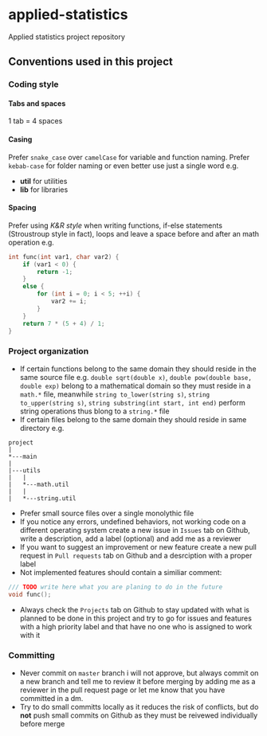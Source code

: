 # applied-statistics
Applied statistics project repository


## Conventions used in this project

### Coding style

#### Tabs and spaces  
1 tab = 4 spaces

#### Casing  
Prefer `snake_case` over `camelCase` for variable and function naming. Prefer `kebab-case` for folder naming or even better use just a single word e.g. 
- **util** for utilities
- **lib** for libraries

#### Spacing
Prefer using *K&R style* when writing functions, if-else statements (Stroustroup style in fact), loops and leave a space before and after an math operation e.g.
```c
int func(int var1, char var2) {
    if (var1 < 0) {
        return -1;
    }
    else {
        for (int i = 0; i < 5; ++i) {
            var2 += i;
        }
    }
    return 7 * (5 + 4) / 1;
}
```

### Project organization
- If certain functions belong to the same domain they should reside in the same source file e.g. `double sqrt(double x)`, `double pow(double base, double exp)` belong to a mathematical domain so they must reside in a `math.*` file, meanwhile `string to_lower(string s)`, `string to_upper(string s)`, `string substring(int start, int end)` perform string operations thus blong to a `string.*` file
- If certain files belong to the same domain they should reside in same directory e.g.
```
project
|
*---main
|
|---utils
|   |
|   *---math.util
|   |
|   *---string.util
```
- Prefer small source files over a single monolythic file
- If you notice any errors, undefined behaviors, not working code on a different operating system create a new issue in `Issues` tab on Github, write a description, add a label (optional) and add me as a reviewer
- If you want to suggest an improvement or new feature create a new pull request in `Pull requests` tab on Github and a desrciption with a proper label
- Not implemented features should contain a similiar comment:
```c
/// TODO write here what you are planing to do in the future
void func();
```
- Always check the `Projects` tab on Github to stay updated with what is planned to be done in this project and try to go for issues and features with a high priority label and that have no one who is assigned to work with it

### Committing
- Never commit on `master` branch i will not approve, but always commit on a new branch and tell me to review it before merging by adding me as a reviewer in the pull request page or let me know that you have committed in a dm.
- Try to do small committs locally as it reduces the risk of conflicts, but do **not** push small commits on Github as they must be reivewed individually before merge





























